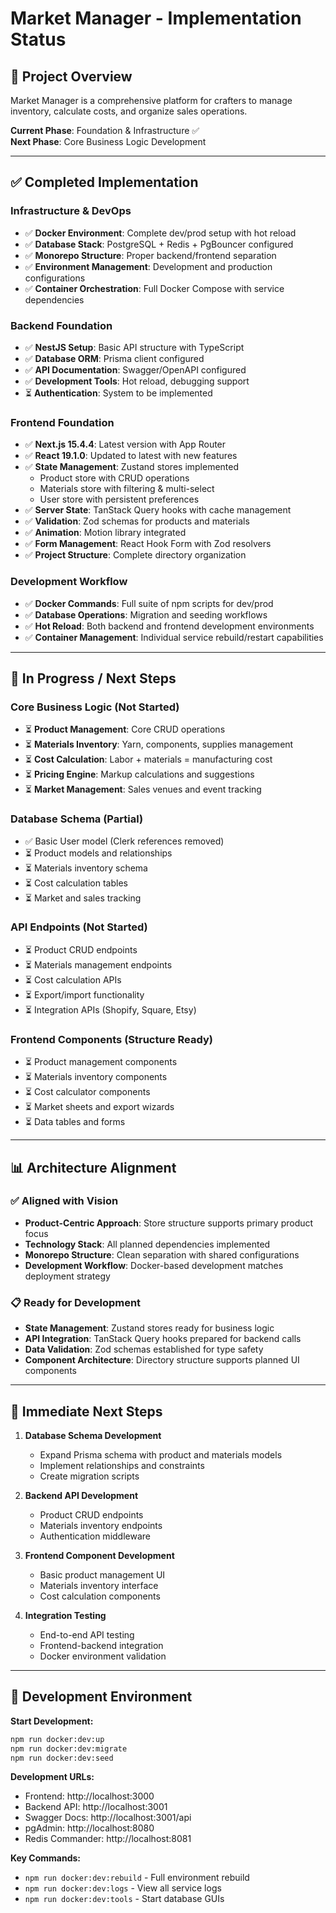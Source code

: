 # Market Manager - Implementation Status

## 🎯 **Project Overview**
Market Manager is a comprehensive platform for crafters to manage inventory, calculate costs, and organize sales operations.

**Current Phase**: Foundation & Infrastructure ✅  
**Next Phase**: Core Business Logic Development

---

## ✅ **Completed Implementation**

### **Infrastructure & DevOps**
- ✅ **Docker Environment**: Complete dev/prod setup with hot reload
- ✅ **Database Stack**: PostgreSQL + Redis + PgBouncer configured
- ✅ **Monorepo Structure**: Proper backend/frontend separation
- ✅ **Environment Management**: Development and production configurations
- ✅ **Container Orchestration**: Full Docker Compose with service dependencies

### **Backend Foundation**
- ✅ **NestJS Setup**: Basic API structure with TypeScript
- ✅ **Database ORM**: Prisma client configured
- ✅ **API Documentation**: Swagger/OpenAPI configured
- ✅ **Development Tools**: Hot reload, debugging support
- ⏳ **Authentication**: System to be implemented

### **Frontend Foundation**
- ✅ **Next.js 15.4.4**: Latest version with App Router
- ✅ **React 19.1.0**: Updated to latest with new features
- ✅ **State Management**: Zustand stores implemented
  - Product store with CRUD operations
  - Materials store with filtering & multi-select
  - User store with persistent preferences
- ✅ **Server State**: TanStack Query hooks with cache management
- ✅ **Validation**: Zod schemas for products and materials
- ✅ **Animation**: Motion library integrated
- ✅ **Form Management**: React Hook Form with Zod resolvers
- ✅ **Project Structure**: Complete directory organization

### **Development Workflow**
- ✅ **Docker Commands**: Full suite of npm scripts for dev/prod
- ✅ **Database Operations**: Migration and seeding workflows
- ✅ **Hot Reload**: Both backend and frontend development environments
- ✅ **Container Management**: Individual service rebuild/restart capabilities

---

## 🚧 **In Progress / Next Steps**

### **Core Business Logic** (Not Started)
- ⏳ **Product Management**: Core CRUD operations
- ⏳ **Materials Inventory**: Yarn, components, supplies management
- ⏳ **Cost Calculation**: Labor + materials = manufacturing cost
- ⏳ **Pricing Engine**: Markup calculations and suggestions
- ⏳ **Market Management**: Sales venues and event tracking

### **Database Schema** (Partial)
- ✅ Basic User model (Clerk references removed)
- ⏳ Product models and relationships
- ⏳ Materials inventory schema
- ⏳ Cost calculation tables
- ⏳ Market and sales tracking

### **API Endpoints** (Not Started)
- ⏳ Product CRUD endpoints
- ⏳ Materials management endpoints
- ⏳ Cost calculation APIs
- ⏳ Export/import functionality
- ⏳ Integration APIs (Shopify, Square, Etsy)

### **Frontend Components** (Structure Ready)
- ⏳ Product management components
- ⏳ Materials inventory components
- ⏳ Cost calculator components
- ⏳ Market sheets and export wizards
- ⏳ Data tables and forms

---

## 📊 **Architecture Alignment**

### **✅ Aligned with Vision**
- **Product-Centric Approach**: Store structure supports primary product focus
- **Technology Stack**: All planned dependencies implemented
- **Monorepo Structure**: Clean separation with shared configurations
- **Development Workflow**: Docker-based development matches deployment strategy

### **📋 Ready for Development**
- **State Management**: Zustand stores ready for business logic
- **API Integration**: TanStack Query hooks prepared for backend calls
- **Data Validation**: Zod schemas established for type safety
- **Component Architecture**: Directory structure supports planned UI components

---

## 🎯 **Immediate Next Steps**

1. **Database Schema Development**
   - Expand Prisma schema with product and materials models
   - Implement relationships and constraints
   - Create migration scripts

2. **Backend API Development**
   - Product CRUD endpoints
   - Materials inventory endpoints
   - Authentication middleware

3. **Frontend Component Development**
   - Basic product management UI
   - Materials inventory interface
   - Cost calculation components

4. **Integration Testing**
   - End-to-end API testing
   - Frontend-backend integration
   - Docker environment validation

---

## 🔧 **Development Environment**

**Start Development:**
```bash
npm run docker:dev:up
npm run docker:dev:migrate
npm run docker:dev:seed
```

**Development URLs:**
- Frontend: http://localhost:3000
- Backend API: http://localhost:3001
- Swagger Docs: http://localhost:3001/api
- pgAdmin: http://localhost:8080
- Redis Commander: http://localhost:8081

**Key Commands:**
- `npm run docker:dev:rebuild` - Full environment rebuild
- `npm run docker:dev:logs` - View all service logs
- `npm run docker:dev:tools` - Start database GUIs